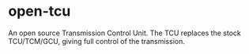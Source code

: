 # open-tcu
An open source Transmission Control Unit. The TCU replaces the stock TCU/TCM/GCU, giving full control of the transmission.
